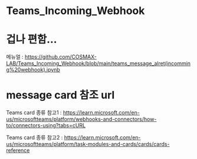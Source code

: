 # Teams_Incoming_Webhook

# 겁나 편함...
메뉴얼 : https://github.com/COSMAX-LAB/Teams_Incoming_Webhook/blob/main/teams_message_alret(incomming%20webhook).ipynb


# message card 참조 url
Teams card 종류 참고1 : https://learn.microsoft.com/en-us/microsoftteams/platform/webhooks-and-connectors/how-to/connectors-using?tabs=cURL

Teams card 종류 참고2 : https://learn.microsoft.com/en-us/microsoftteams/platform/task-modules-and-cards/cards/cards-reference

